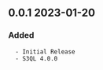 ## 0.0.1 2023-01-20 <dave at tiredofit dot ca>

   ### Added
      - Initial Release
      - S3QL 4.0.0


